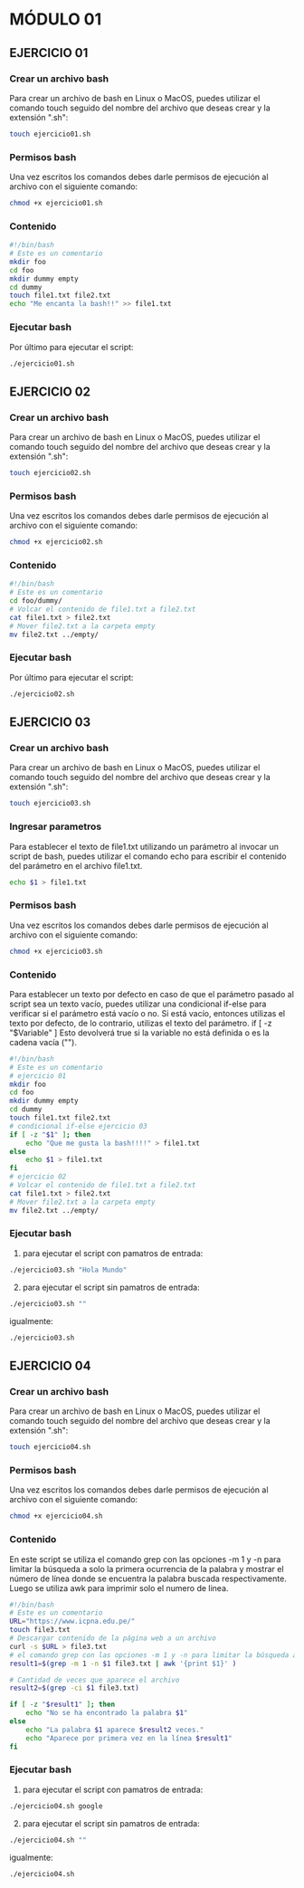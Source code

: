 # MÓDULO 01

## EJERCICIO 01

### Crear un archivo bash 
Para crear un archivo de bash en Linux o MacOS, puedes utilizar el comando touch seguido del nombre del archivo que deseas crear y la extensión ".sh":

````bash
touch ejercicio01.sh
````
### Permisos bash
Una vez escritos los comandos debes darle permisos de ejecución al archivo con el siguiente comando:
````bash
chmod +x ejercicio01.sh
````

### Contenido

````bash
#!/bin/bash
# Este es un comentario
mkdir foo
cd foo
mkdir dummy empty
cd dummy
touch file1.txt file2.txt
echo "Me encanta la bash!!" >> file1.txt
````

### Ejecutar bash

Por último para ejecutar el script:

````bash
./ejercicio01.sh
````

## EJERCICIO 02

### Crear un archivo bash
Para crear un archivo de bash en Linux o MacOS, puedes utilizar el comando touch seguido del nombre del archivo que deseas crear y la extensión ".sh":

````bash
touch ejercicio02.sh
````
### Permisos bash
Una vez escritos los comandos debes darle permisos de ejecución al archivo con el siguiente comando:
````bash
chmod +x ejercicio02.sh
````

### Contenido

````bash
#!/bin/bash
# Este es un comentario
cd foo/dummy/
# Volcar el contenido de file1.txt a file2.txt
cat file1.txt > file2.txt
# Mover file2.txt a la carpeta empty
mv file2.txt ../empty/
````

### Ejecutar bash

Por último para ejecutar el script:

````bash
./ejercicio02.sh
````

## EJERCICIO 03
### Crear un archivo bash
Para crear un archivo de bash en Linux o MacOS, puedes utilizar el comando touch seguido del nombre del archivo que deseas crear y la extensión ".sh":

````bash
touch ejercicio03.sh
````
### Ingresar parametros
Para establecer el texto de file1.txt utilizando un parámetro al invocar un script de bash, puedes utilizar el comando echo para escribir el contenido del parámetro en el archivo file1.txt.

````bash
echo $1 > file1.txt
````
### Permisos bash
Una vez escritos los comandos debes darle permisos de ejecución al archivo con el siguiente comando:
````bash
chmod +x ejercicio03.sh
````

### Contenido
Para establecer un texto por defecto en caso de que el parámetro pasado al script sea un texto vacío, puedes utilizar una condicional if-else para verificar si el parámetro está vacío o no. Si está vacío, entonces utilizas el texto por defecto, de lo contrario, utilizas el texto del parámetro.
 if [ -z "$Variable" ] Esto devolverá true si la variable no está definida o es la cadena vacía ("").
````bash
#!/bin/bash
# Este es un comentario
# ejercicio 01
mkdir foo
cd foo
mkdir dummy empty
cd dummy
touch file1.txt file2.txt
# condicional if-else ejercicio 03
if [ -z "$1" ]; then
    echo "Que me gusta la bash!!!!" > file1.txt
else
    echo $1 > file1.txt
fi
# ejercicio 02
# Volcar el contenido de file1.txt a file2.txt
cat file1.txt > file2.txt
# Mover file2.txt a la carpeta empty
mv file2.txt ../empty/
````

### Ejecutar bash

1) para ejecutar el script con pamatros de entrada:

````bash
./ejercicio03.sh "Hola Mundo"
````

2) para ejecutar el script sin pamatros de entrada:
````bash
./ejercicio03.sh ""
````
igualmente:

````bash
./ejercicio03.sh
````

## EJERCICIO 04

### Crear un archivo bash
Para crear un archivo de bash en Linux o MacOS, puedes utilizar el comando touch seguido del nombre del archivo que deseas crear y la extensión ".sh":

````bash
touch ejercicio04.sh
````
### Permisos bash
Una vez escritos los comandos debes darle permisos de ejecución al archivo con el siguiente comando:
````bash
chmod +x ejercicio04.sh
````

### Contenido
En este script se utiliza el comando grep con las opciones -m 1 y -n para limitar la búsqueda a solo la primera ocurrencia de la palabra y mostrar el número de línea donde se encuentra la palabra buscada respectivamente. Luego se utiliza awk para imprimir solo el numero de linea.
````bash
#!/bin/bash
# Este es un comentario
URL="https://www.icpna.edu.pe/"
touch file3.txt
# Descargar contenido de la página web a un archivo
curl -s $URL > file3.txt
# el comando grep con las opciones -m 1 y -n para limitar la búsqueda a solo la primera ocurrencia de la palabra y mostrar el número de línea donde se encuentra la palabra buscada respectivamente. Luego se utiliza awk para imprimir solo el numero de linea.
result1=$(grep -m 1 -n $1 file3.txt | awk '{print $1}' )

# Cantidad de veces que aparece el archivo
result2=$(grep -ci $1 file3.txt)

if [ -z "$result1" ]; then
    echo "No se ha encontrado la palabra $1"
else
    echo "La palabra $1 aparece $result2 veces."
    echo "Aparece por primera vez en la línea $result1"
fi
````

### Ejecutar bash

1) para ejecutar el script con pamatros de entrada:

````bash
./ejercicio04.sh google
````

2) para ejecutar el script sin pamatros de entrada:
````bash
./ejercicio04.sh ""
````
igualmente:

````bash
./ejercicio04.sh
````